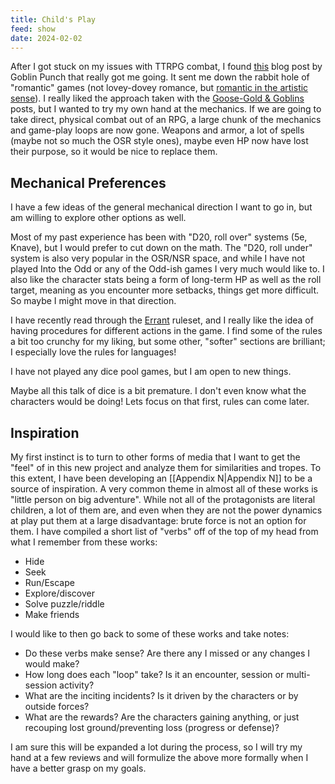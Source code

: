 ```yaml
---
title: Child's Play
feed: show
date: 2024-02-02
---
```

After I got stuck on my issues with TTRPG combat, I found [this](https://goblinpunch.blogspot.com/2020/11/the-inn-between.html) blog post by Goblin Punch that really got me going. It sent me down the rabbit hole of "romantic" games (not lovey-dovey romance, but [romantic in the artistic sense](https://en.wikipedia.org/wiki/Romanticism)). I really liked the approach taken with the [Goose-Gold & Goblins](http://falsemachine.blogspot.com/2020/05/soft-ass-d.html) posts, but I wanted to try my own hand at the mechanics. If we are going to take direct, physical combat out of an RPG, a large chunk of the mechanics and game-play loops are now gone. Weapons and armor, a lot of spells (maybe not so much the OSR style ones), maybe even HP now have lost their purpose, so it would be nice to replace them.

## Mechanical Preferences

I have a few ideas of the general mechanical direction I want to go in, but am willing to explore other options as well.

Most of my past experience has been with "D20, roll over" systems (5e, Knave), but I would prefer to cut down on the math. The "D20, roll under" system is also very popular in the OSR/NSR space, and while I have not played Into the Odd or any of the Odd-ish games I very much would like to. I also like the character stats being a form of long-term HP as well as the roll target, meaning as you encounter more setbacks, things get more difficult. So maybe I might move in that direction.

I have recently read through the [Errant](https://killjestergames.itch.io/errant) ruleset, and I really like the idea of having procedures for different actions in the game. I find some of the rules a bit too crunchy for my liking, but some other, "softer" sections are brilliant; I especially love the rules for languages! 

I have not played any dice pool games, but I am open to new things.

Maybe all this talk of dice is a bit premature. I don't even know what the characters would be doing! Lets focus on that first, rules can come later.

## Inspiration

My first instinct is to turn to other forms of media that I want to get the "feel" of in this new project and analyze them for similarities and tropes. To this extent, I have been developing an [[Appendix N|Appendix N]] to be a source of inspiration. A very common theme in almost all of these works is "little person on big adventure". While not all of the protagonists are literal children, a lot of them are, and even when they are not the power dynamics at play put them at a large disadvantage: brute force is not an option for them.
I have compiled a short list of "verbs" off of the top of my head from what I remember from these works:

- Hide
- Seek
- Run/Escape
- Explore/discover
- Solve puzzle/riddle
- Make friends

I would like to then go back to some of these works and take notes:

- Do these verbs make sense? Are there any I missed or any changes I would make?
- How long does each "loop" take? Is it an encounter, session or multi-session activity?
- What are the inciting incidents? Is it driven by the characters or by outside forces?
- What are the rewards? Are the characters gaining anything, or just recouping lost ground/preventing loss (progress or defense)?

I am sure this will be expanded a lot during the process, so I will try my hand at a few reviews and will formulize the above more formally when I have a better grasp on my goals.